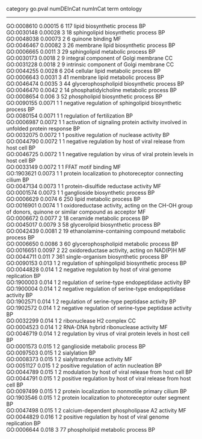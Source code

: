 

  category    go.pval   numDEInCat   numInCat                                                   term                                                    ontology 
------------ --------- ------------ ---------- ------------------------------------------------------------------------------------------------------- ----------
 GO:0008610   0.00015       6          117                                           lipid biosynthetic process                                            BP    
 GO:0030148   0.00028       3           18                                        sphingolipid biosynthetic process                                        BP    
 GO:0048038   0.00073       2           6                                                  quinone binding                                                 MF    
 GO:0046467   0.00082       3           26                                       membrane lipid biosynthetic process                                       BP    
 GO:0006665   0.0011        3           29                                         sphingolipid metabolic process                                          BP    
 GO:0030173   0.0018        2           9                                       integral component of Golgi membrane                                       CC    
 GO:0031228   0.0018        2           9                                       intrinsic component of Golgi membrane                                      CC    
 GO:0044255   0.0028        6          204                                        cellular lipid metabolic process                                         BP    
 GO:0006643   0.0031        3           41                                        membrane lipid metabolic process                                         BP    
 GO:0046474   0.0035        3           44                                    glycerophospholipid biosynthetic process                                     BP    
 GO:0046470   0.0042        2           14                                      phosphatidylcholine metabolic process                                      BP    
 GO:0008654    0.006        3           52                                        phospholipid biosynthetic process                                        BP    
 GO:0090155   0.0071        1           1                             negative regulation of sphingolipid biosynthetic process                             BP    
 GO:0080154   0.0071        1           1                                            regulation of fertilization                                           BP    
 GO:0006987   0.0072        1           1                  activation of signaling protein activity involved in unfolded protein response                  BP    
 GO:0032075   0.0072        1           1                                     positive regulation of nuclease activity                                     BP    
 GO:0044790   0.0072        1           1                            negative regulation by host of viral release from host cell                           BP    
 GO:0046725   0.0072        1           1                         negative regulation by virus of viral protein levels in host cell                        BP    
 GO:0033149   0.0072        1           1                                                FFAT motif binding                                                MF    
 GO:1903621   0.0073        1           1                              protein localization to photoreceptor connecting cilium                             BP    
 GO:0047134   0.0073        1           1                                       protein-disulfide reductase activity                                       MF    
 GO:0001574   0.0073        1           1                                         ganglioside biosynthetic process                                         BP    
 GO:0006629   0.0074        6          250                                             lipid metabolic process                                             BP    
 GO:0016901   0.0074        1           1       oxidoreductase activity, acting on the CH-OH group of donors, quinone or similar compound as acceptor      MF    
 GO:0006672   0.0077        2           18                                           ceramide metabolic process                                            BP    
 GO:0045017   0.0079        3           58                                        glycerolipid biosynthetic process                                        BP    
 GO:0042439   0.0081        2           19                               ethanolamine-containing compound metabolic process                                BP    
 GO:0006650   0.0086        3           60                                      glycerophospholipid metabolic process                                      BP    
 GO:0016651   0.0097        2           22                                   oxidoreductase activity, acting on NAD(P)H                                    MF    
 GO:0044711    0.011        7          361                                      single-organism biosynthetic process                                       BP    
 GO:0090153    0.013        1           2                                  regulation of sphingolipid biosynthetic process                                 BP    
 GO:0044828    0.014        1           2                              negative regulation by host of viral genome replication                             BP    
 GO:1900003    0.014        1           2                                 regulation of serine-type endopeptidase activity                                 BP    
 GO:1900004    0.014        1           2                             negative regulation of serine-type endopeptidase activity                            BP    
 GO:1902571    0.014        1           2                                   regulation of serine-type peptidase activity                                   BP    
 GO:1902572    0.014        1           2                               negative regulation of serine-type peptidase activity                              BP    
 GO:0032299    0.014        1           2                                              ribonuclease H2 complex                                             CC    
 GO:0004523    0.014        1           2                                       RNA-DNA hybrid ribonuclease activity                                       MF    
 GO:0046719    0.014        1           2                             regulation by virus of viral protein levels in host cell                             BP    
 GO:0001573    0.015        1           2                                           ganglioside metabolic process                                          BP    
 GO:0097503    0.015        1           2                                                    sialylation                                                   BP    
 GO:0008373    0.015        1           2                                            sialyltransferase activity                                            MF    
 GO:0051127    0.015        1           2                                      positive regulation of actin nucleation                                     BP    
 GO:0044789    0.015        1           2                                modulation by host of viral release from host cell                                BP    
 GO:0044791    0.015        1           2                            positive regulation by host of viral release from host cell                           BP    
 GO:0097499    0.015        1           2                                 protein localization to nonmotile primary cilium                                 BP    
 GO:1903546    0.015        1           2                                protein localization to photoreceptor outer segment                               BP    
 GO:0047498    0.015        1           2                                    calcium-dependent phospholipase A2 activity                                   MF    
 GO:0044829    0.016        1           2                              positive regulation by host of viral genome replication                             BP    
 GO:0006644    0.018        3           77                                         phospholipid metabolic process                                          BP    


